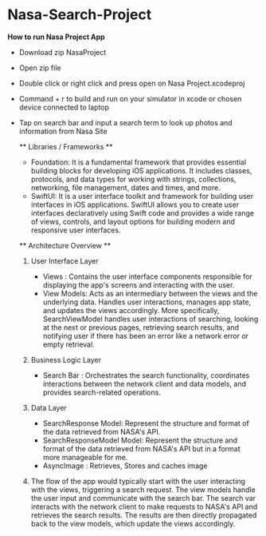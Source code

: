# Nasa-Search-Project

**How to run Nasa Project App** 

- Download zip NasaProject
- Open zip file
- Double click or right click and press open on Nasa Project.xcodeproj
- Command + r to build and run on your simulator in xcode or chosen device connected to laptop
- Tap on search bar and input a search term to look up photos and information from Nasa Site

  ** Libraries / Frameworks  **
  - Foundation: It is a fundamental framework that provides essential building blocks for developing iOS applications. It includes classes, protocols, and data types for working with strings, collections, networking, file management, dates and times, and more.
  - SwiftUI: It is a user interface toolkit and framework for building user interfaces in iOS applications. SwiftUI allows you to create user interfaces declaratively using Swift code and provides a wide range of views, controls, and layout options for building modern and responsive user interfaces.
 
  ** Architecture Overview **
  1. User Interface Layer
     - Views : Contains the user interface components responsible for displaying the app's screens and interacting with the user.
     - View Models: Acts as an intermediary between the views and the underlying data. Handles user interactions, manages app state, and updates the views accordingly. More specifically, SearchViewModel handles user interactions of searching, looking at the next or previous pages, retrieving search results, and notifying user if there has been an error like a network error or empty retrieval.
  2. Business Logic Layer
     - Search Bar : Orchestrates the search functionality, coordinates interactions between the network client and data models, and provides search-related operations.
  3. Data Layer
     - SearchResponse Model: Represent the structure and format of the data retrieved from NASA's API.
     - SearchResponseModel Model: Represent the structure and format of the data retrieved from NASA's API but in a format more manageable for me.
     - AsyncImage : Retrieves, Stores and caches image
       
  4. The flow of the app would typically start with the user interacting with the views, triggering a search request. The view models handle the user input and communicate with the search bar. The search var interacts with the network client to make requests to NASA's API and retrieves the search results. The results are then directly propagated back to the view models, which update the views accordingly.
